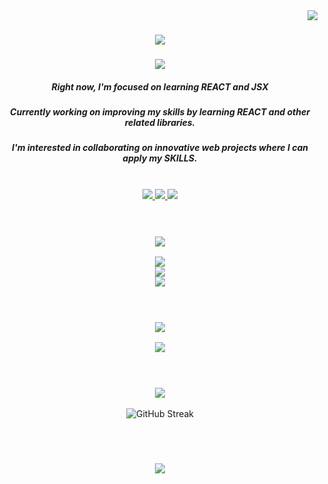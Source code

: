 <img align="right" src="https://visitor-badge.laobi.icu/badge?page_id=boyandmtrv.boyandmtrv" />

<h1 align="center">
    <img src="https://readme-typing-svg.herokuapp.com?font=Roboto+Mono&weight=700&size=30&center=true&vCenter=true&duration=3000&pause=1000&color=FFF&width=435&lines=Hi+there!;I'm+Boyan!;" />
</h1>

<h3 align="center">
    <img src="https://readme-typing-svg.herokuapp.com?font=Roboto+Mono&size=23&duration=1&pause=1&color=FFF&repeat=false&width=275&lines=JavaScript+Developer" />
</h3>


<div align="center">
    <h5 align="center">Right now, I'm focused on learning REACT and JSX</h5>
     <h5 align="center">Currently working on improving my skills by learning REACT and other related libraries.</h5>
       <h5 align="center">I'm interested in collaborating on innovative web projects where I can apply my SKILLS.</h5>
 </div>

</br>

 <div align="center">
 
  <a href="mailto:boyandimitrov1462@gmail.com">
      <img src="https://img.shields.io/badge/Gmail-000?style=for-the-badge&logo=gmail&logoColor=white" target="_blank">
  </a>
  <a href="https://in.linkedin.com/in/boyan-dimitrov-4402b4179/" target="_blank">
      <img src="https://img.shields.io/badge/Linkedin-000?style=for-the-badge&logo=linkedin&logoColor=white" target="_blank">
  </a>
     <a href="https://experiora.netlify.app/" target="_blank">
     <img src="https://img.shields.io/badge/Portfolio-000?style=for-the-badge&logo=todoist&logoColor=white" target="_blank" /> <!-- sqlite, safari, google-chrome are other good icon options -->
  </a>
 </div>

<br/>
<br/>


<h3 align="center">
    <img src="https://readme-typing-svg.herokuapp.com?font=Roboto+Mono&duration=1&pause=1&color=FFF&repeat=false&width=227&lines=Languages+and+Tools" />
</h3>
<div align="center">
    <img src="https://skillicons.dev/icons?i=javascript,nodejs,nextjs,express,html,css" /><br>
    <img src="https://skillicons.dev/icons?i=tailwind,bootstrap,regex,bash,git,github" /><br>
    <img src="https://skillicons.dev/icons?i=mongodb,postman,vscode,atom,netlify,vercel,firebase,stackoverflow,replit" />
</div>


<br/>
<br/>


<h3 align="center">
    <img src="https://readme-typing-svg.herokuapp.com?font=Roboto+Mono&duration=1&pause=1&color=FFF&repeat=false&width=227&lines=Currently+Improving" />
</h3>
<div align="center">
    <img src="https://skillicons.dev/icons?i=react" />
</div>


<br/>
<br/>


<div align=center>
    <h3 align="center">
    <img src="https://readme-typing-svg.herokuapp.com?font=Roboto+Mono&duration=1&pause=1&color=FFFFFF&repeat=false&width=120&lines=Statistics" />
</h3>
<img src="https://streak-stats.demolab.com?user=boyandmtrv&theme=dark&hide_border=true&fire=EB6837&ring=EBEBEB&currStreakLabel=EBEBEB" alt="GitHub Streak" /> <br />
</div>

<br/><br/>

<h3 align="center">
    <img src="https://readme-typing-svg.herokuapp.com/?font=Roboto+Mono&weight=700&center=true&vCenter=true&width=500&height=70&duration=4000&color=FFFFFF&lines=Thanks+for+visiting!;">
</h3>

<br/>
